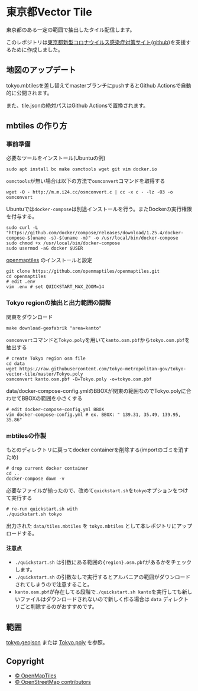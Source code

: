# 東京都Vector Tile

東京都のある一定の範囲で抽出したタイル配信します。

このレポジトリは[東京都新型コロナウイルス感染症対策サイト](https://stopcovid19.metro.tokyo.lg.jp/)([github](https://github.com/tokyo-metropolitan-gov/covid19))を支援するために作成しました。

## 地図のアップデート

tokyo.mbtilesを差し替えてmasterブランチにpushするとGithub Actionsで自動的に公開されます。

また、tile.jsonの絶対パスはGithub Actionsで置換されます。

## mbtiles の作り方

### 事前準備

必要なツールをインストール(Ubuntuの例)

```
sudo apt install bc make osmctools wget git vim docker.io
```

`osmctools`が無い場合は以下の方法で`osmconvert`コマンドを取得する

```
wget -O - http://m.m.i24.cc/osmconvert.c | cc -x c - -lz -O3 -o osmconvert
```

Ubuntuでは`docker-compose`は別途インストールを行う。またDockerの実行権限を付与する。

```
sudo curl -L "https://github.com/docker/compose/releases/download/1.25.4/docker-compose-$(uname -s)-$(uname -m)" -o /usr/local/bin/docker-compose
sudo chmod +x /usr/local/bin/docker-compose
sudo usermod -aG docker $USER
```

[openmaptiles](https://github.com/openmaptiles/openmaptiles/blob/master/README.md) のインストールと設定

```
git clone https://github.com/openmaptiles/openmaptiles.git
cd openmaptiles
# edit .env
vim .env # set QUICKSTART_MAX_ZOOM=14
```

### Tokyo regionの抽出と出力範囲の調整

関東をダウンロード

```
make download-geofabrik "area=kanto"
```

`osmconvert`コマンドと`Tokyo.poly`を用いて`kanto.osm.pbf`から`tokyo.osm.pbf`を抽出する

```
# create Tokyo region osm file
cd data
wget https://raw.githubusercontent.com/tokyo-metropolitan-gov/tokyo-vector-tile/master/Tokyo.poly
osmconvert kanto.osm.pbf -B=Tokyo.poly -o=tokyo.osm.pbf
```

data/docker-compose-config.ymlのBBOXが関東の範囲なのでTokyo.polyに合わせてBBOXの範囲を小さくする

```
# edit docker-compose-config.yml BBOX
vim docker-compose-config.yml # ex. BBOX: " 139.31, 35.49, 139.95, 35.86"
```

### mbtilesの作製

もとのディレクトリに戻ってdocker containerを削除する(importのゴミを消すため)

```
# drop current docker container
cd ..
docker-compose down -v
```

必要なファイルが揃ったので、改めて`quickstart.sh`を`tokyo`オプションをつけて実行する

```
# re-run quickstart.sh with 
./quickstart.sh tokyo
```

出力された `data/tiles.mbtiles` を `tokyo.mbtiles` として本レポジトリにアップロードする。

#### 注意点

- `./quickstart.sh` は引数にある範囲の`{region}.osm.pbf`があるかをチェックします。
- `./quickstart.sh` の引数なしで実行するとアルバニアの範囲がダウンロードされてしまうので注意すること。
- `kanto.osm.pbf`が存在してる段階で`./quickstart.sh kanto`を実行しても新しいファイルはダウンロードされないので新しく作る場合は `data` ディレクトリごと削除するのがおすすめです。

## 範囲

[tokyo.geojson](tokyo.geojson) または [Tokyo.poly](Tokyo.poly) を参照。

## Copyright

- [© OpenMapTiles](https://www.openmaptiles.org/)
- [© OpenStreetMap contributors](https://www.openstreetmap.org/copyright)
